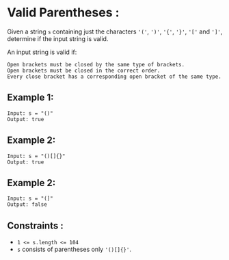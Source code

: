 # Valid Parentheses :

Given a string `s` containing just the characters `'('`, `')'`, `'{'`, `'}'`, `'['` and `']'`, determine if the input string is valid.

An input string is valid if:

    Open brackets must be closed by the same type of brackets.
    Open brackets must be closed in the correct order.
    Every close bracket has a corresponding open bracket of the same type.


## Example 1:
```
Input: s = "()"
Output: true
```

## Example 2:
```
Input: s = "()[]{}"
Output: true
```

## Example 2:
```
Input: s = "(]"
Output: false
```

## Constraints :
- `1 <= s.length <= 104`
- `s` consists of parentheses only `'()[]{}'`.